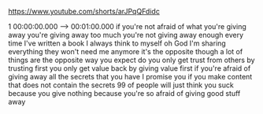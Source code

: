 https://www.youtube.com/shorts/arJPqQFdidc

1 00:00:00.000 --\> 00:01:00.000 if you're not afraid of what you're
giving away you're giving away too much you're not giving away enough
every time I've written a book I always think to myself oh God I'm
sharing everything they won't need me anymore it's the opposite though a
lot of things are the opposite way you expect do you only get trust from
others by trusting first you only get value back by giving value first
if you're afraid of giving away all the secrets that you have I promise
you if you make content that does not contain the secrets 99 of people
will just think you suck because you give nothing because you're so
afraid of giving good stuff away

